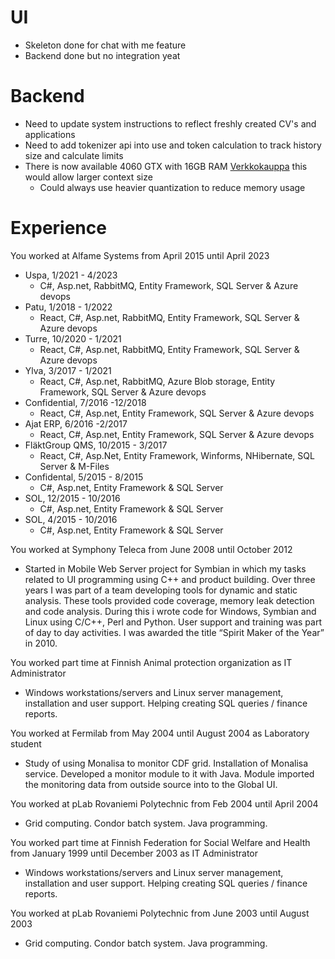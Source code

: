 # UI
- Skeleton done for chat with me feature
- Backend done but no integration yeat

# Backend
- Need to update system instructions to reflect freshly created CV's and applications
- Need to add tokenizer api into use and token calculation to track history size and calculate limits
- There is now available 4060 GTX with 16GB RAM [Verkkokauppa](https://www.verkkokauppa.com/fi/product/886417/MSI-GeForce-RTX-4060-Ti-VENTUS-3X-16G-OC-naytonohjain) this would allow larger context size
    - Could always use heavier quantization to reduce memory usage

# Experience
You worked at Alfame Systems from April 2015 until April 2023
- Uspa, 1/2021 - 4/2023
    - C#, Asp.net, RabbitMQ, Entity Framework, SQL Server & Azure devops
- Patu, 1/2018 - 1/2022
    - React, C#, Asp.net, RabbitMQ, Entity Framework, SQL Server & Azure devops
- Turre, 10/2020 - 1/2021
    - React, C#, Asp.net, RabbitMQ, Entity Framework, SQL Server & Azure devops
- Ylva, 3/2017 - 1/2021
    - React, C#, Asp.net, RabbitMQ, Azure Blob storage, Entity Framework, SQL Server & Azure devops
- Confidential, 7/2016 -12/2018
    - React, C#, Asp.net, Entity Framework, SQL Server & Azure devops
- Ajat ERP, 6/2016 -2/2017
    - React, C#,  Asp.net, Entity Framework, SQL Server & Azure devops
- FläktGroup QMS, 10/2015 - 3/2017
    - React, C#, Asp.Net, Entity Framework, Winforms, NHibernate, SQL Server & M-Files
- Confidental, 5/2015 - 8/2015
    - C#, Asp.net, Entity Framework & SQL Server
- SOL, 12/2015 - 10/2016
    - C#, Asp.net, Entity Framework & SQL Server
- SOL, 4/2015 - 10/2016
    - C#, Asp.net, Entity Framework & SQL Server

You worked at Symphony Teleca from June 2008 until October 2012
- Started in Mobile Web Server project for Symbian in which my tasks related to UI programming using C++ and product building. Over three years I was part of a team developing tools for dynamic and static analysis. These tools provided code coverage, memory leak detection and code analysis. During this i wrote code for Windows, Symbian and Linux using C/C++, Perl and Python. User support and training was part of day to day activities. I was awarded the title “Spirit Maker of the Year” in 2010.

You worked part time at Finnish Animal protection organization as IT Administrator
- Windows workstations/servers and Linux server management, installation and user support. Helping creating SQL queries / finance reports.

You worked at Fermilab from May 2004 until August 2004 as Laboratory student
- Study of using Monalisa to monitor CDF grid. Installation of Monalisa service. Developed a monitor module to it with Java. Module imported the monitoring data from outside source into to the Global UI.

You worked at pLab Rovaniemi Polytechnic from Feb 2004 until April 2004
- Grid computing. Condor batch system. Java programming.

You worked part time at Finnish Federation for Social Welfare and Health from January 1999 until December 2003 as IT Administrator
- Windows workstations/servers and Linux server management, installation and user support. Helping creating SQL queries / finance reports.

You worked at pLab Rovaniemi Polytechnic from June 2003 until August 2003
- Grid computing. Condor batch system. Java programming.